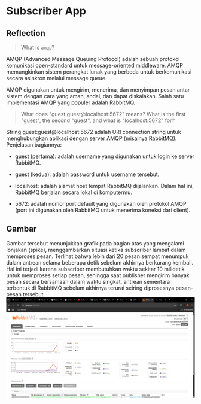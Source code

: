 # Subscriber App

## Reflection
> What is `amqp`?

AMQP (Advanced Message Queuing Protocol) adalah sebuah protokol komunikasi open-standard untuk message-oriented middleware. AMQP memungkinkan sistem perangkat lunak yang berbeda untuk berkomunikasi secara asinkron melalui message queue.

AMQP digunakan untuk mengirim, menerima, dan menyimpan pesan antar sistem dengan cara yang aman, andal, dan dapat diskalakan. Salah satu implementasi AMQP yang populer adalah RabbitMQ.


> What does "guest:guest@localhost:5672" means? What is the first "guest", the second "guest", and what is "localhost:5672" for?

String guest:guest@localhost:5672 adalah URI connection string untuk menghubungkan aplikasi dengan server AMQP (misalnya RabbitMQ). Penjelasan bagiannya:

* guest (pertama): adalah username yang digunakan untuk login ke server RabbitMQ.

* guest (kedua): adalah password untuk username tersebut.

* localhost: adalah alamat host tempat RabbitMQ dijalankan. Dalam hal ini, RabbitMQ berjalan secara lokal di komputermu.

* 5672: adalah nomor port default yang digunakan oleh protokol AMQP (port ini digunakan oleh RabbitMQ untuk menerima koneksi dari client).

## Gambar
Gambar tersebut menunjukkan grafik pada bagian atas yang mengalami lonjakan (spike), menggambarkan situasi ketika subscriber lambat dalam memproses pesan. Terlihat bahwa lebih dari 20 pesan sempat menumpuk dalam antrean selama beberapa detik sebelum akhirnya berkurang kembali. Hal ini terjadi karena subscriber membutuhkan waktu sekitar 10 milidetik untuk memproses setiap pesan, sehingga saat publisher mengirim banyak pesan secara bersamaan dalam waktu singkat, antrean sementara terbentuk di RabbitMQ sebelum akhirnya terurai seiring diprosesnya pesan-pesan tersebut.
![Gambar chart rabit](./rabit.png)